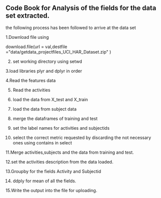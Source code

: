 ## Code Book for Analysis of the fields for the data set extracted.

the following process has been followed to arrive at the data set

1.Download file using 
 
 download.file(url = val,destfile ="data/getdata_projectfiles_UCI_HAR_Dataset.zip" )

2. set working directory using setwd

3.load libraries plyr and dplyr in order

4.Read the features data 

5. Read the activities 

6. load the data from X_test and X_train

7. load the data from subject data 

8. merge the dataframes of training and test

9. set the label names for activities and subjectids

10. select the correct metric requested by discarding the not necessary ones using contains in select

11.Merge activities,subjects and the data from training and test.

12.set the activities description from the data loaded.

13.Groupby for the fields Activity and Subjectid

14. ddply for mean of all the fields.

15.Write the output into the file for uploading.

